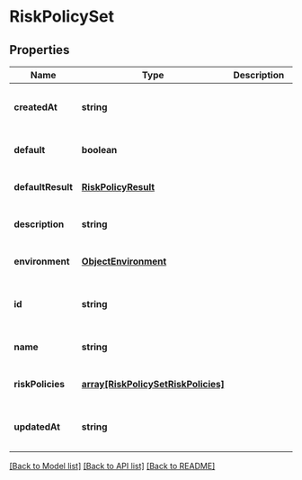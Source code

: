 # RiskPolicySet

## Properties
Name | Type | Description | Notes
------------ | ------------- | ------------- | -------------
**createdAt** | **string** |  | [optional] [readonly] [default to null]
**default** | **boolean** |  | [optional] [default to null]
**defaultResult** | [**RiskPolicyResult**](RiskPolicyResult.md) |  | [optional] [default to null]
**description** | **string** |  | [optional] [default to null]
**environment** | [**ObjectEnvironment**](ObjectEnvironment.md) |  | [optional] [default to null]
**id** | **string** |  | [optional] [readonly] [default to null]
**name** | **string** |  | [optional] [default to null]
**riskPolicies** | [**array[RiskPolicySetRiskPolicies]**](RiskPolicySetRiskPolicies.md) |  | [optional] [default to null]
**updatedAt** | **string** |  | [optional] [readonly] [default to null]

[[Back to Model list]](../README.md#documentation-for-models) [[Back to API list]](../README.md#documentation-for-api-endpoints) [[Back to README]](../README.md)


